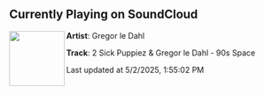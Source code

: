 ## Currently Playing on SoundCloud

[<img align="left" width="100" src="https://i1.sndcdn.com/artworks-0SqUvACeAMPVpvwE-V7lxSw-t500x500.jpg">](https://soundcloud.com/gregor-le-dahl/2-sick-puppiez-gregor-le-dahl)

**Artist**: Gregor le Dahl 

**Track**: 2 Sick Puppiez & Gregor le Dahl - 90s Space

Last updated at 5/2/2025, 1:55:02 PM
